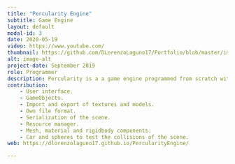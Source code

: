 ```yaml
---
title: "Percularity Engine"
subtitle: Game Engine
layout: default
modal-id: 3
date: 2020-05-19
video: https://www.youtube.com/
thumbnail: https://github.com/DLorenzoLaguno17/Portfolio/blob/master/img/portfolio/Percularity.gif?raw=true
alt: image-alt
project-date: September 2019
role: Programmer
description: Percularity is a a game engine programmed from scratch with C++ using open third-party libraries. It was developed in third course by two students. The purpouse of the subject was to build a game engine useful enough it could allow us to develop a game with the whole class as a big team. Using pairs, each team developed their own version of the program with the idea of mergeing the best parts of each of them into the best game engine we could get.
contribution: 
    - User interface.
    - GameObjects.
    - Import and export of textures and models.
    - Own file format.
    - Serialization of the scene.
    - Resource manager.
    - Mesh, material and rigidbody components.
    - Car and spheres to test the collisions of the scene.
web: https://dlorenzolaguno17.github.io/PercularityEngine/

---
```

